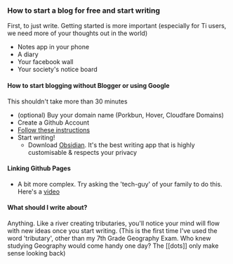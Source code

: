 ### How to start a blog for free and start writing

First, to just write. Getting started is more important (especially for Ti users, we need more of your thoughts out in the world)

- Notes app in your phone 
- A diary
- Your facebook wall 
- Your society's notice board 

#### How to start blogging without Blogger or using Google
This shouldn't take more than 30 minutes
- (optional) Buy your domain name (Porkbun, Hover, Cloudfare Domains)
- Create a Github Account 
- [Follow these instructions](https://chadbaldwin.net/2021/03/14/how-to-build-a-sql-blog.html)
- Start writing!
	- Download [Obsidian](https://obsidian.md). It's the best writing app that is highly customisable & respects your privacy

#### Linking Github Pages
- A bit more complex. Try asking the 'tech-guy' of your family to do this. Here's a [video](https://www.youtube.com/watch?v=EX4w9hsduNA)

#### What should I write about?
Anything. Like a river creating tributaries, you'll notice your mind will flow with new ideas once you start writing.
(This is the first time I've used the word 'tributary', other than my 7th Grade Geography Exam. Who knew studying Geography would come handy one day? The [[dots]] only make sense looking back)
